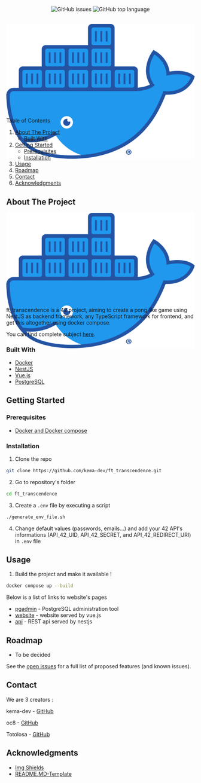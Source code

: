 <div id="top"></div>
<p align=center>
  <img alt="GitHub issues" src="https://img.shields.io/github/issues/kema-dev/ft_transcendence">
  <img alt="GitHub top language" src="https://img.shields.io/github/languages/top/kema-dev/ft_transcendence">
</p>

<!-- PROJECT LOGO -->
<br />
<div align="center" style="height:200px; margin-bottom:10%">
  <a>
    <img src="assets/docker_moby.png" alt="Docker logo">
  </a>
</div>

<!-- TABLE OF CONTENTS -->
<summary>Table of Contents</summary>
<ol>
<li>
	<a href="#about-the-project">About The Project</a>
	<ul>
	<li><a href="#built-with">Built With</a></li>
	</ul>
</li>
<li>
	<a href="#getting-started">Getting Started</a>
	<ul>
	<li><a href="#prerequisites">Prerequisites</a></li>
	<li><a href="#installation">Installation</a></li>
	</ul>
</li>
<li><a href="#usage">Usage</a></li>
<li><a href="#roadmap">Roadmap</a></li>
<li><a href="#contact">Contact</a></li>
<li><a href="#acknowledgments">Acknowledgments</a></li>
</ol>
</details>

<!-- ABOUT THE PROJECT -->
## About The Project

<div align="center" style="height:200px; margin-bottom:10%">
  <a>
    <img src="assets/docker_moby.png" alt="Docker logo">
  </a>
</div>
<!-- TODO Put images / gifs from the project here -->

ft_transcendence is a 42 project, aiming to create a pong like game using NestJS as backend framework, any TypeScript framework for frontend, and get this altogether using docker compose.

You can find complete subject <a href="docs/subject">here</a>.

### Built With

* <a href="https://www.docker.com/" target="_blank" title="Docker's website">Docker</a>
* <a href="https://nestjs.com/" target="_blank" title="NestJS's website">NestJS</a>
* <a href="https://vuejs.org/" target="_blank" title="Vue.js's website">Vue.js</a>
* <a href="https://www.postgresql.org/" target="_blank" title="postgreSQL's website">PostgreSQL</a>

<!-- GETTING STARTED -->
## Getting Started

### Prerequisites

* [Docker and Docker compose](https://docs.docker.com/compose/install/)

### Installation

1. Clone the repo

```sh
git clone https://github.com/kema-dev/ft_transcendence.git
```

2. Go to repository's folder

```sh
cd ft_transcendence
```

3. Create a `.env` file by executing a script

```sh
./generate_env_file.sh
```

4. Change default values (passwords, emails...) and add your 42 API's informations (API_42_UID, API_42_SECRET, and API_42_REDIRECT_URI) in `.env` file

<!-- USAGE EXAMPLES -->
## Usage

1. Build the project and make it available !

```sh
docker compose up --build
```

Below is a list of links to website's pages

* [pgadmin](http://localhost:8081) - PostgreSQL administration tool
* [website](http://localhost:80) - website served by vue.js
* [api](http://localhost:3000) - REST api served by nestjs

<!-- ROADMAP -->
## Roadmap

* To be decided

See the [open issues](https://github.com/kema-dev/ft_transcendence/issues) for a full list of proposed features (and known issues).

<!-- CONTACT -->
## Contact

We are 3 creators :

kema-dev - [GitHub](https://github.com/kema-dev)

oc8 - [GitHub](https://github.com/oc8)

Totolosa - [GitHub](https://github.com/Totolosa)

## Acknowledgments

* [Img Shields](https://shields.io)
* [README.MD-Template](https://github.com/othneildrew/Best-README-Template)
